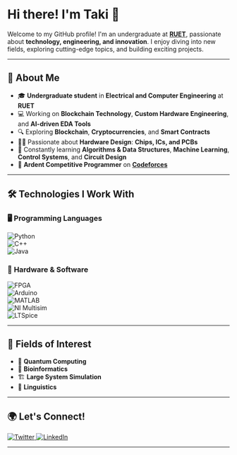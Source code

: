 # Hi there! I'm **Taki** 👋  

Welcome to my GitHub profile! I'm an undergraduate at [**RUET**](https://www.ruet.ac.bd/), passionate about **technology, engineering, and innovation**. I enjoy diving into new fields, exploring cutting-edge topics, and building exciting projects.  

---

## 🚀 **About Me**  
- 🎓 **Undergraduate student** in **Electrical and Computer Engineering** at **RUET**  
- 💻 Working on **Blockchain Technology**, **Custom Hardware Engineering**, and **AI-driven EDA Tools**  
- 🔍 Exploring **Blockchain**, **Cryptocurrencies**, and **Smart Contracts**  
- 🧑‍💻 Passionate about **Hardware Design**: **Chips, ICs, and PCBs**  
- 🌱 Constantly learning **Algorithms & Data Structures**, **Machine Learning**, **Control Systems**, and **Circuit Design**
- 🧠 **Ardent Competitive Programmer** on [**Codeforces**](https://codeforces.com/profile/Stranger321) 

---

## 🛠️ **Technologies I Work With**  
### 🖥️ **Programming Languages**  
![Python](https://img.shields.io/badge/Python-%233776AB.svg?style=flat&logo=python&logoColor=white)  
![C++](https://img.shields.io/badge/C++-%2300599C.svg?style=flat&logo=c%2B%2B&logoColor=white)  
![Java](https://img.shields.io/badge/Java-%23007396.svg?style=flat&logo=java&logoColor=white)  

### 🔧 **Hardware & Software**  
![FPGA](https://img.shields.io/badge/FPGA-%2300979D.svg?style=flat&logo=intel&logoColor=white)  
![Arduino](https://img.shields.io/badge/Arduino-%2300979D.svg?style=flat&logo=arduino&logoColor=white)  
![MATLAB](https://img.shields.io/badge/MATLAB-%230076A8.svg?style=flat&logo=mathworks&logoColor=white)  
![NI Multisim](https://img.shields.io/badge/Multisim-%230A66C2.svg?style=flat&logo=ni&logoColor=white)  
![LTSpice](https://img.shields.io/badge/LTSpice-%23EE3F24.svg?style=flat&logo=analogdevices&logoColor=white)  

---

## 🎯 **Fields of Interest**  
- 🧬 **Quantum Computing**  
- 🧫 **Bioinformatics**  
- 🏗️ **Large System Simulation**  
- 📝 **Linguistics**  

---

## 🌍 **Let's Connect!**  
<a href="https://x.com/Talha_Taki" target="_blank">
  <img alt="Twitter" src="https://img.shields.io/badge/Twitter-%231DA1F2.svg?style=for-the-badge&logo=x&logoColor=white" />
</a>  
<a href="https://www.linkedin.com/in/talha-taki-b13069253/" target="_blank">
  <img alt="LinkedIn" src="https://img.shields.io/badge/LinkedIn-%230A66C2.svg?style=for-the-badge&logo=linkedin&logoColor=white" />
</a>  

---
